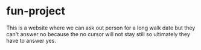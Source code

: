 # fun-project
This is a website where we can ask out person for a long walk date but they can't answer no because the no cursor will not stay still so ultimately they have to answer yes.
